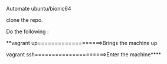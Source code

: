 Automate ubuntu/bionic64

clone the repo.

Do the following :

**vagrant up===================>Brings the machine up

vagrant ssh=====================>Enter the machine****

